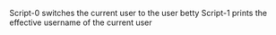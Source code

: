 Script-0 switches the current user to the user betty
Script-1 prints the effective username of the current user
